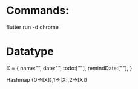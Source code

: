 

# Commands:
flutter run -d chrome


# Datatype

X = {
    name:"",
    date:"",
    todo:[""],
    remindDate:[""],
}

Hashmap 
{0->[X]},1->[X],2->[X]}